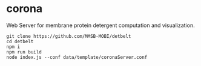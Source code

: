 # corona
Web Server for membrane protein detergent computation and visualization.

```
git clone https://github.com/MMSB-MOBI/detbelt
cd detbelt
npm i
npm run build
node index.js --conf data/template/coronaServer.conf
```
